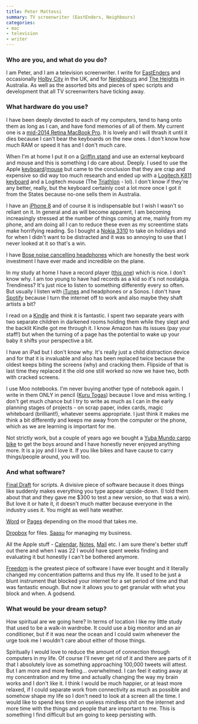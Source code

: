 ```yaml
---
title: Peter Mattessi
summary: TV screenwriter (EastEnders, Neighbours) 
categories:
- mac
- television
- writer
---
```


### Who are you, and what do you do?

I am Peter, and I am a television screenwriter. I write for [EastEnders](https://www.bbc.co.uk/programmes/b006m86d "The official EastEnders website.") and occasionally [Holby City](https://www.bbc.co.uk/programmes/b006mhd6 "The official Holby City website.") in the UK, and for [Neighbours](https://tenplay.com.au/channel-eleven/neighbours "The official Neighbours website.") and [The Heights](https://www.abc.net.au/tv/programs/heights/ "The official website for The Heights.") in Australia. As well as the assorted bits and pieces of spec scripts and development that all TV screenwriters have ticking away.

### What hardware do you use?

I have been deeply devoted to each of my computers, tend to hang onto them as long as I can, and have fond memories of all of them. My current one is a [mid-2014 Retina MacBook Pro][macbook-pro]. It is lovely and I will thrash it until it dies because I can't bear the keyboards on the new ones. I don't know how much RAM or speed it has and I don't much care. 

When I'm at home I put it on a [Griffin stand][elevator] and use an external keyboard and mouse and this is something I do care about. Deeply. I used to use the Apple [keyboard][]/[mouse][magic-mouse] but came to the conclusion that they are crap and expensive so did way too much research and ended up with a [Logitech K811 keyboard][bluetooth-easy-switch-keyboard-k811] and a Logitech mouse (The [Triathlon][m720-triathlon] - lol). I don't know if they're any better, really, but the keyboard certainly cost a lot more once I got it from the States because no-one sells them in Australia. 

I have an [iPhone 8][iphone-8] and of course it is indispensable but I wish I wasn't so reliant on it. In general and as will become apparent, I am becoming increasingly stressed at the number of things coming at me, mainly from my phone, and am doing all I can to reduce these even as my screentime stats make horrifying reading. So I bought a [Nokia 3310][3310] to take on holidays and for when I didn't want to be distracted and it was so annoying to use that I never looked at it so that's a win.

I have [Bose noise cancelling headphones][quietcomfort-20i] which are honestly the best work investment I have ever made and incredible on the plane.

In my study at home I have a record player ([this one][at-lp60-usb]) which is nice. I don't know why. I am too young to have had records as a kid so it's not nostalgia. Trendiness? It's just nice to listen to something differently every so often. But usually I listen with [iTunes][] and headphones or a Sonos. I don't have [Spotify][] because I turn the internet off to work and also maybe they shaft artists a bit?

I read on a [Kindle][] and think it is fantastic. I spent two separate years with two separate children in darkened rooms holding them while they slept and the backlit Kindle got me through it. I know Amazon has its issues (pay your staff!) but when the turning of a page has the potential to wake up your baby it shifts your perspective a bit.

I have an iPad but I don't know why. It's really just a child distraction device and for that it is invaluable and also has been replaced twice because the oldest keeps biting the screens (why) and cracking them. Flipside of that is last time they replaced it the old one still worked so now we have two, both with cracked screens.

I use Moo notebooks. I'm never buying another type of notebook again. I write in them ONLY in pencil ([Kuru Togas][kuru-toga-pipe-slide]) because I love and miss writing. I don't get much chance but I try to write as much as I can in the early planning stages of projects - on scrap paper, index cards, magic whiteboard (brilliant!), whatever seems appropriate. I just think it makes me think a bit differently and keeps me away from the computer or the phone, which as we are learning is important for me. 

Not strictly work, but a couple of years ago we bought a [Yuba Mundo cargo bike][mundo-classic] to get the boys around and I have honestly never enjoyed anything more. It is a joy and I love it. If you like bikes and have cause to carry things/people around, you will too.

### And what software?

[Final Draft][final-draft] for scripts. A divisive piece of software because it does things like suddenly makes everything you type appear upside-down. (I told them about that and they gave me $300 to test a new version, so that was a win). But love it or hate it, it doesn't much matter because everyone in the industry uses it. You might as well hate weather.

[Word][] or [Pages][] depending on the mood that takes me.

[Dropbox][] for files. [Saasu][] for managing my business. 

All the Apple stuff - [Calendar][], [Notes][], [Mail][] etc. I am sure there's better stuff out there and when I was 22 I would have spent weeks finding and evaluating it but honestly I can't be bothered anymore.

[Freedom][] is the greatest piece of software I have ever bought and it literally changed my concentration patterns and thus my life. It used to be just a blunt instrument that blocked your internet for a set period of time and that was fantastic enough. But now it allows you to get granular with what you block and when. A godsend.

### What would be your dream setup?

How spiritual are we going here? In terms of location I like my little study that used to be a walk-in wardrobe. It could use a big monitor and an air conditioner, but if it was near the ocean and I could swim whenever the urge took me I wouldn't care about either of those things.

Spiritually I would love to reduce the amount of connection through computers in my life. Of course I'll never get rid of it and there are parts of it that I absolutely love as something approaching 100,000 tweets will attest. But I am more and more feeling... overwhelmed. I can feel it eating away at my concentration and my time and actually changing the way my brain works and I don't like it. I think I would be much happier, or at least more relaxed, if I could separate work from connectivity as much as possible and somehow shape my life so I don't need to look at a screen all the time. I would like to spend less time on useless mindless shit on the internet and more time with the things and people that are important to me. This is something I find difficult but am going to keep persisting with.

[3310]: https://www.nokia.com/phones/en_int/nokia-3310 "A basic mobile phone."
[at-lp60-usb]: https://audio-technica.com.au/products/at-lp60-usb/ "A USB turntable."
[bluetooth-easy-switch-keyboard-k811]: https://www.logitech.com/en-us/product/illuminated-keyboard-for-mac-ipad-iphone#specification-tabular "A Bluetooth keyboard."
[calendar]: https://en.wikipedia.org/wiki/Calendar_(Apple) "The calendar software included with macOS."
[dropbox]: https://www.dropbox.com/ "Online syncing and storage."
[elevator]: https://griffintechnology.com/us/products/stands-and-mounts/elevator "A laptop stand."
[final-draft]: http://store.finaldraft.com/final-draft-10.html "Popular screenwriting software."
[freedom]: https://freedom.to/ "Productivity software that locks you away from the Internet."
[iphone-8]: https://en.wikipedia.org/wiki/IPhone_8 "A 4.7 inch smartphone."
[itunes]: https://www.apple.com/itunes/ "A jukebox application and online store."
[keyboard]: https://www.apple.com/keyboard/ "The keyboard."
[kindle]: https://www.amazon.com/Kindle-Ereader-ebook-reader/dp/B007HCCNJU "A digital book reader."
[kuru-toga-pipe-slide]: https://www.jetpens.com/Uni-Kuru-Toga-Mechanical-Pencil-Pipe-Slide-0.5-mm-Black/pd/15067 "A mechanical pencil."
[m720-triathlon]: https://www.logitech.com/en-us/product/m720-triathlon?crid=7 "A wireless multi-device mouse."
[macbook-pro]: https://www.apple.com/macbook-pro/ "A laptop."
[magic-mouse]: https://en.wikipedia.org/wiki/Magic_Mouse "A multi-touch mouse."
[mail]: https://en.wikipedia.org/wiki/Mail_(application) "The default Mac OS X mail client."
[mundo-classic]: https://yubabikes.com/cargobikestore/mundo-classic "A cargo bike."
[notes]: https://en.wikipedia.org/wiki/Notes_(Apple) "A note-taking application included with Mac OS X."
[pages]: https://www.apple.com/pages/ "A Mac word processor and layout tool from Apple."
[quietcomfort-20i]: http://worldwide.bose.com/productsupport/en_us/web/qc20i/page.html "Noise-cancelling in-ear headphones."
[saasu]: https://www.saasu.com/ "Online accounting software."
[spotify]: https://www.spotify.com/us/ "A music streaming service."
[word]: https://products.office.com/en-us/word "A document editor."
